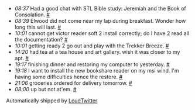 <html><body><ul class="loudtwitter"><li><em>08:37</em> Had a good chat with STL Bible study: Jeremiah and the Book of Consolation. <a href="http://twitter.com/merrill517/statuses/1139160000">#</a></li> <li><em>08:39</em> Elwood did not come near my lap during breakfast. Wonder how long this will last. <a href="http://twitter.com/merrill517/statuses/1139165428">#</a></li> <li><em>10:01</em> cannot get victor reader soft 2 install correctly; do I have 2 read all the documentation? <a href="http://twitter.com/merrill517/statuses/1139376245">#</a></li> <li><em>10:01</em> getting ready 2 go out and play with the Trekker Breeze. <a href="http://twitter.com/merrill517/statuses/1139377346">#</a></li> <li><em>14:20</em> had tea at a tea house and art gallery. wish it was closer to my apt. <a href="http://twitter.com/merrill517/statuses/1140048175">#</a></li> <li><em>19:17</em> finishing dinner and restoring my computer to yesterday. <a href="http://twitter.com/merrill517/statuses/1140748890">#</a></li> <li><em>19:18</em> I want to install the new bookshare reader on my msi wind. I'm having some difficulties hence the restore. <a href="http://twitter.com/merrill517/statuses/1140750164">#</a></li> <li><em>21:06</em> groceries ordered for delivery tomorrow. <a href="http://twitter.com/merrill517/statuses/1140973758">#</a></li> <li><em>08:00</em> up but not at'em. <a href="http://twitter.com/merrill517/statuses/1141943988">#</a></li></ul>Automatically shipped by <a href="http://www.loudtwitter.com">LoudTwitter</a></body></html>